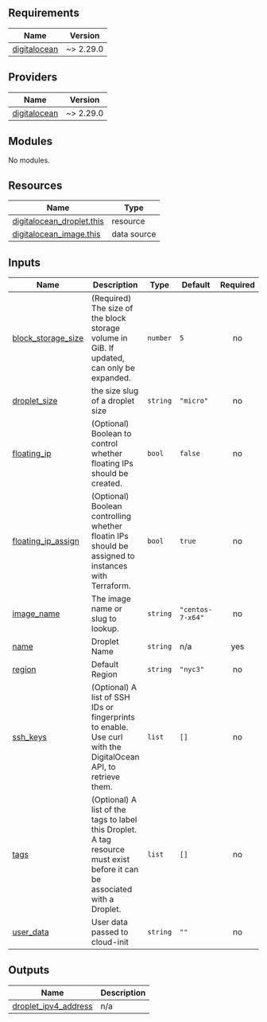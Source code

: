<!-- BEGIN_TF_DOCS -->
## Requirements

| Name | Version |
|------|---------|
| <a name="requirement_digitalocean"></a> [digitalocean](#requirement\_digitalocean) | ~> 2.29.0 |

## Providers

| Name | Version |
|------|---------|
| <a name="provider_digitalocean"></a> [digitalocean](#provider\_digitalocean) | ~> 2.29.0 |

## Modules

No modules.

## Resources

| Name | Type |
|------|------|
| [digitalocean_droplet.this](https://registry.terraform.io/providers/digitalocean/digitalocean/latest/docs/resources/droplet) | resource |
| [digitalocean_image.this](https://registry.terraform.io/providers/digitalocean/digitalocean/latest/docs/data-sources/image) | data source |

## Inputs

| Name | Description | Type | Default | Required |
|------|-------------|------|---------|:--------:|
| <a name="input_block_storage_size"></a> [block\_storage\_size](#input\_block\_storage\_size) | (Required) The size of the block storage volume in GiB. If updated, can only be expanded. | `number` | `5` | no |
| <a name="input_droplet_size"></a> [droplet\_size](#input\_droplet\_size) | the size slug of a droplet size | `string` | `"micro"` | no |
| <a name="input_floating_ip"></a> [floating\_ip](#input\_floating\_ip) | (Optional) Boolean to control whether floating IPs should be created. | `bool` | `false` | no |
| <a name="input_floating_ip_assign"></a> [floating\_ip\_assign](#input\_floating\_ip\_assign) | (Optional) Boolean controlling whether floatin IPs should be assigned to instances with Terraform. | `bool` | `true` | no |
| <a name="input_image_name"></a> [image\_name](#input\_image\_name) | The image name or slug to lookup. | `string` | `"centos-7-x64"` | no |
| <a name="input_name"></a> [name](#input\_name) | Droplet Name | `string` | n/a | yes |
| <a name="input_region"></a> [region](#input\_region) | Default Region | `string` | `"nyc3"` | no |
| <a name="input_ssh_keys"></a> [ssh\_keys](#input\_ssh\_keys) | (Optional) A list of SSH IDs or fingerprints to enable. Use curl with the DigitalOcean API, to retrieve them. | `list` | `[]` | no |
| <a name="input_tags"></a> [tags](#input\_tags) | (Optional) A list of the tags to label this Droplet. A tag resource must exist before it can be associated with a Droplet. | `list` | `[]` | no |
| <a name="input_user_data"></a> [user\_data](#input\_user\_data) | User data passed to cloud-init | `string` | `""` | no |

## Outputs

| Name | Description |
|------|-------------|
| <a name="output_droplet_ipv4_address"></a> [droplet\_ipv4\_address](#output\_droplet\_ipv4\_address) | n/a |
<!-- END_TF_DOCS -->
